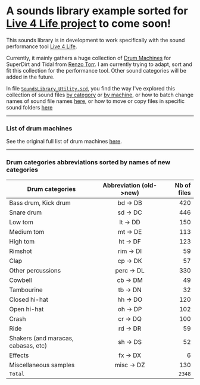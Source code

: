 # A sounds library example sorted for [Live 4 Life project](https://github.com/Xon77/Live4Life) to come soon!

This sounds library is in development to work specifically with the sound performance tool [Live 4 Life](https://github.com/Xon77/Live4Life).

Currently, it mainly gathers a huge collection of [Drum Machines](https://github.com/ritchse/tidal-drum-machines/tree/main/machines) for SuperDirt and Tidal from [Renzo Torr](https://github.com/ritchse). I am currently trying to adapt, sort and fit this collection for the performance tool. Other sound categories will be added in the future.

In file [`SoundsLibrary_Utility.scd`](/SoundsLibrary_Utility.scd), you find the way I've explored this collection of sound files [by category](/SoundsLibrary_Utility.scd#L131-L187) or [by machine](/SoundsLibrary_Utility.scd#L406-L412), or how to batch change names of sound file names [here](/SoundsLibrary_Utility.scd#L44-L123), or how to move or copy files in specific sound folders [here](/SoundsLibrary_Utility.scd#L199-L219)


---

### List of drum machines

See the original full list of drum machines [here](/DrumMachines).

---


### Drum categories abbreviations sorted by names of new categories

| Drum categories                     | Abbreviation (old->new) |  Nb of files  |
|-------------------------------------|:------------:|-----:|
| Bass drum, Kick drum                | bd -> DB          |  420 |
| Snare drum                          | sd -> DC          |  446 |
| Low tom                             | lt -> DD           |  150 |
| Medium tom                          | mt -> DE           |  113 |
| High tom                            | ht -> DF           |  123 |
| Rimshot                             | rim -> DI          |   59 |
| Clap                                | cp -> DK           |   57 |
| Other percussions                   | perc -> DL         |  330 |
| Cowbell                             | cb -> DM           |   49 |
| Tambourine                          | tb -> DN           |   32 |
| Closed hi-hat                       | hh -> DO           |  120 |
| Open hi-hat                         | oh -> DP           |  102 |
| Crash                               | cr -> DQ           |  100 |
| Ride                                | rd -> DR           |   59 |
| Shakers (and maracas, cabasas, etc) | sh -> DS           |   52 |
| Effects                             | fx -> DX           |    6 |
| Miscellaneous samples               | misc -> DZ         |  130 |
| `Total`                             |              | `2348` |
